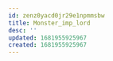 ```yaml
---
id: zenz0yacd0jr29e1npmmsbw
title: Monster_imp_lord
desc: ''
updated: 1681955925967
created: 1681955925967
---
```


